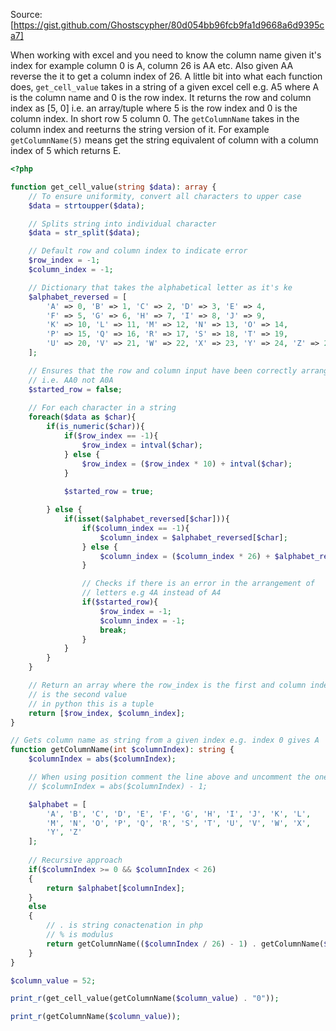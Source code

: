 Source: [https://gist.github.com/Ghostscypher/80d054bb96fcb9fa1d9668a6d9395ca7]

When working with excel and you need to know the column name given it's index for example column 0 is A, column 26 is AA
etc. Also given AA reverse the it to get a column index of 26.  A little bit into what each function does, `get_cell_value`
takes in a string of a given excel cell e.g. A5 where A is the column name and 0 is the row index. It returns the row and
column index as [5, 0] i.e. an array/tuple where 5 is the row index and 0 is the column index. In short row 5 column 0. The
`getColumnName` takes in the column index and reeturns the string version of it. For example `getColumnName(5)` means get
the string equivalent of column with a column index of 5 which returns E.

```php
<?php

function get_cell_value(string $data): array {
    // To ensure uniformity, convert all characters to upper case
    $data = strtoupper($data);

    // Splits string into individual character
    $data = str_split($data);

    // Default row and column index to indicate error
    $row_index = -1;
    $column_index = -1;

    // Dictionary that takes the alphabetical letter as it's ke
    $alphabet_reversed = [
        'A' => 0, 'B' => 1, 'C' => 2, 'D' => 3, 'E' => 4,
        'F' => 5, 'G' => 6, 'H' => 7, 'I' => 8, 'J' => 9, 
        'K' => 10, 'L' => 11, 'M' => 12, 'N' => 13, 'O' => 14,
        'P' => 15, 'Q' => 16, 'R' => 17, 'S' => 18, 'T' => 19,
        'U' => 20, 'V' => 21, 'W' => 22, 'X' => 23, 'Y' => 24, 'Z' => 25
    ];

    // Ensures that the row and column input have been correctly arranged
    // i.e. AA0 not A0A
    $started_row = false;
    
    // For each character in a string
    foreach($data as $char){
        if(is_numeric($char)){
            if($row_index == -1){
                $row_index = intval($char);
            } else {
                $row_index = ($row_index * 10) + intval($char);
            }
            
            $started_row = true;

        } else {
            if(isset($alphabet_reversed[$char])){
                if($column_index == -1){
                    $column_index = $alphabet_reversed[$char];
                } else {
                    $column_index = ($column_index * 26) + $alphabet_reversed[$char] + 26;
                }

                // Checks if there is an error in the arrangement of
                // letters e.g 4A instead of A4
                if($started_row){
                    $row_index = -1;
                    $column_index = -1;
                    break;
                }
            }
        }
    }

    // Return an array where the row_index is the first and column index is
    // is the second value
    // in python this is a tuple
    return [$row_index, $column_index];
}

// Gets column name as string from a given index e.g. index 0 gives A
function getColumnName(int $columnIndex): string {
    $columnIndex = abs($columnIndex);

    // When using position comment the line above and uncomment the one below
    // $columnIndex = abs($columnIndex) - 1;

    $alphabet = [
        'A', 'B', 'C', 'D', 'E', 'F', 'G', 'H', 'I', 'J', 'K', 'L', 
        'M', 'N', 'O', 'P', 'Q', 'R', 'S', 'T', 'U', 'V', 'W', 'X', 
        'Y', 'Z'
    ];
    
    // Recursive approach
    if($columnIndex >= 0 && $columnIndex < 26)
    {
        return $alphabet[$columnIndex];
    }
    else
    {
        // . is string conactenation in php
        // % is modulus
        return getColumnName(($columnIndex / 26) - 1) . getColumnName($columnIndex % 26);
    }
}

$column_value = 52;

print_r(get_cell_value(getColumnName($column_value) . "0"));

print_r(getColumnName($column_value));
```
